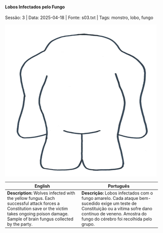 
#### Lobos Infectados pelo Fungo

Sessão: 3 | Data: 2025-04-18 | Fonte: s03.txt | Tags: monstro, lobo, fungo

![Lobos Infectados pelo Fungo](../../../assets/monsters/monster_blank.png)

| English | Português |
|---------|-----------|
| **Description:** Wolves infected with the yellow fungus. Each successful attack forces a Constitution save or the victim takes ongoing poison damage. Sample of brain fungus collected by the party. | **Descrição:** Lobos infectados com o fungo amarelo. Cada ataque bem-sucedido exige um teste de Constituição ou a vítima sofre dano contínuo de veneno. Amostra do fungo do cérebro foi recolhida pelo grupo. |



















